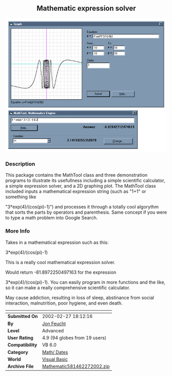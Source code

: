 ﻿<div align="center">

## Mathematic expression solver

<img src="ScreenShot.JPG">
</div>

### Description

This package contains the MathTool class and three demonstration programs to illustrate its usefullness including a simple scientific calculator, a simple expression solver, and a 2D graphing plot. The MathTool class included inputs a mathematical expression string (such as "1+1" or something like

"3*exp(4)/(cos(pi)-1)") and processes it through a totally cool algorythm that sorts the parts by operators and parenthesis. Same concept if you were to type a math problem into Google Search.
 
### More Info
 
Takes in a mathematical expression such as this:

3*exp(4)/(cos(pi)-1)

This is a really cool mathematical expression solver.

Would return -81.8972250497163 for the expression

3*exp(4)/(cos(pi)-1). You can easily program in more functions and the like, so it can make a really comprehensive scientific calculator.

May cause addiction, resulting in loss of sleep, abstinance from social interaction, malnutrition, poor hygiene, and even death.


<span>             |<span>
---                |---
**Submitted On**   |2002-02-27 18:12:16
**By**             |[Jon Feucht](https://github.com/Planet-Source-Code/PSCIndex/blob/master/ByAuthor/jon-feucht.md)
**Level**          |Advanced
**User Rating**    |4.9 (94 globes from 19 users)
**Compatibility**  |VB 6\.0
**Category**       |[Math/ Dates](https://github.com/Planet-Source-Code/PSCIndex/blob/master/ByCategory/math-dates__1-37.md)
**World**          |[Visual Basic](https://github.com/Planet-Source-Code/PSCIndex/blob/master/ByWorld/visual-basic.md)
**Archive File**   |[Mathematic581462272002\.zip](https://github.com/Planet-Source-Code/jon-feucht-mathematic-expression-solver__1-32134/archive/master.zip)








